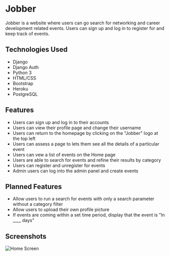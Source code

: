 # Jobber

Jobber is a website where users can go search for networking and career development related events. Users can sign up and log in to register for and keep track of events.

## Technologies Used

* Django
* Django Auth
* Python 3
* HTML/CSS
* Bootstrap
* Heroku
* PostgreSQL

## Features

* Users can sign up and log in to their accounts
* Users can view their profile page and change their username
* Users can return to the homepage by clicking on the "Jobber" logo at the top left
* Users can assess a page to lets them see all the details of a particular event
* Users can vew a list of events on the Home page
* Users are able to search for events and refine their results by category
* Users can register and unregister for events
* Admin users can log into the admin panel and create events

## Planned Features

* Allow users to run a search for events with only a search parameter without a category filter
* Allow users to upload their own profile picture
* If events are coming within a set time period, display that the event is "In \_\_\_\_ days"


## Screenshots
![Home Screen](https://user-images.githubusercontent.com/28818219/112027785-c5cafd00-8af4-11eb-8924-c5084baa2eb6.png)

